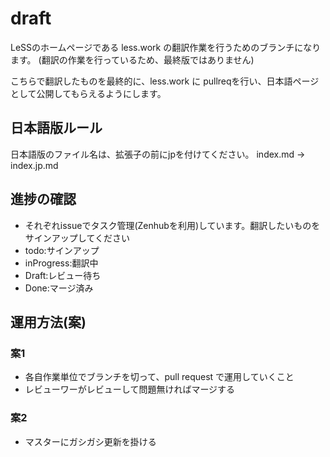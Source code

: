 # draft
LeSSのホームページである less.work の翻訳作業を行うためのブランチになります。
(翻訳の作業を行っているため、最終版ではありません)

こちらで翻訳したものを最終的に、less.work に pullreqを行い、日本語ページとして公開してもらえるようにします。

## 日本語版ルール
日本語版のファイル名は、拡張子の前にjpを付けてください。
index.md -> index.jp.md

## 進捗の確認
- それぞれissueでタスク管理(Zenhubを利用)しています。翻訳したいものをサインアップしてください
- todo:サインアップ
- inProgress:翻訳中
- Draft:レビュー待ち
- Done:マージ済み

## 運用方法(案)
### 案1
- 各自作業単位でブランチを切って、pull request で運用していくこと
- レビューワーがレビューして問題無ければマージする
### 案2
- マスターにガシガシ更新を掛ける
